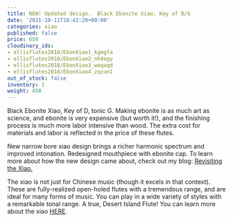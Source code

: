 ```yaml
---
title: NEW! Updated design.  Black Ebonite Xiao, Key of D/G
date: '2021-10-11T18:42:20+00:00'
categories: xiao
published: false
price: 650
cloudinary_ids:
- ellisflutes2018/EbonXiao1_kgmgfa
- ellisflutes2018/EbonXiao2_nh4ogy
- ellisflutes2018/EbonXiao3_waquqd
- ellisflutes2018/EbonXiao4_zqzun1
out_of_stock: false
inventory: 1
weight: 450
---
```


Black Ebonite Xiao, Key of D, tonic G. Making ebonite is as much art as science, and ebonite is very expensive (but worth it!), and the finishing process is much more labor intensive than wood. The extra cost for materials and labor is reflected in the price of these flutes.

New narrow bore xiao design brings a richer harmonic spectrum and improved intonation.  Redesigned mouthpiece with ebonite cap.  To learn more about how the new design came about, check out my blog: [Revisiting the Xiao.](https://www.ellisflutes.com/blog/revisiting-the-xiao)

The xiao is not just for Chinese music (though it excels in that context).  These are fully-realized open-holed flutes with a tremendous range, and are ideal for many forms of music.  You can play in a wide variety of styles with a remarkable tonal range.  A true, Desert Island Flute!  You can learn more about the xiao [HERE](https://www.ellisflutes.com/world-flutes/xiao).
